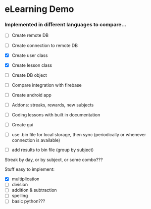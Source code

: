 # eLearning Demo
### Implemented in different languages to compare...

* [ ] Create remote DB
* [ ] Create connection to remote DB
* [x] Create user class
* [x] Create lesson class
* [ ] Create DB object
* [ ] Compare integration with firebase
* [ ] Create android app
* [ ] Addons: streaks, rewards, new subjects
* [ ] Coding lessons with built in documentation
* [ ] Create gui
* [ ] use .bin file for local storage, then sync (periodically or whenever connection is available)
* [ ] add results to bin file (group by subject)


Streak by day, or by subject, or some combo???

Stuff easy to implement:
* [x] multiplication
* [ ] division
* [ ] addition & subtraction
* [ ] spelling
* [ ] basic python???